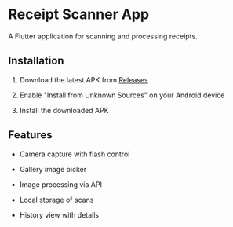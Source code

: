 # Receipt Scanner App

A Flutter application for scanning and processing receipts.

## Installation

1. Download the latest APK from [Releases](https://github.com/YOUR_USERNAME/YOUR_REPO/releases)

2. Enable "Install from Unknown Sources" on your Android device

3. Install the downloaded APK

## Features
- Camera capture with flash control

- Gallery image picker

- Image processing via API

- Local storage of scans

- History view with details
